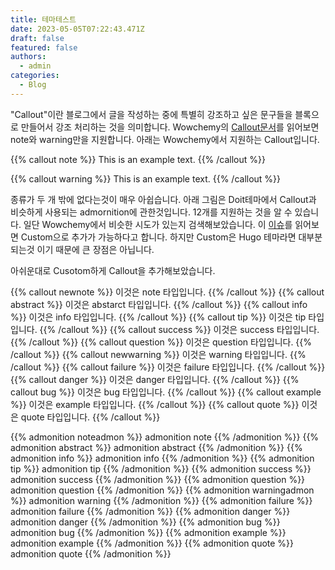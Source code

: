 ```yaml
---
title: 테마테스트
date: 2023-05-05T07:22:43.471Z
draft: false
featured: false
authors:
  - admin
categories:
  - Blog
---
```



"Callout"이란 블로그에서 글을 작성하는 중에 특별히 강조하고 싶은 문구들을 블록으로 만들어서 강조 처리하는 것을 의미합니다.
Wowchemy의 [Callout문서](https://wowchemy.com/docs/content/writing-markdown-latex/#callouts)를 읽어보면 note와 warning만을 지원합니다.
아래는 Wowchemy에서 지원하는 Callout입니다.

{{% callout note %}}
This is an example text.
{{% /callout %}}

{{% callout warning %}}
This is an example text.
{{% /callout %}}

종류가 두 개 밖에 없다는것이 매우 아쉽습니다. 아래 그림은 Doit테마에서 Callout과 비슷하게 사용되는 admornition에  관한것입니다. 12개를 지원하는 것을 알 수 있습니다.
일단 Wowchemy에서 비슷한 시도가 있는지 검색해보았습니다. 이 [이슈](https://github.com/wowchemy/wowchemy-hugo-themes/issues/1698#issuecomment-637773325)를 읽어보면 Custom으로 추가가 가능하다고 합니다.
하지만 Custom은 Hugo 테마라면 대부분 되는것 이기 때문에 큰 장점은 아닙니다.

아쉬운대로 Cusotom하게 Callout을 추가해보았습니다. 

{{% callout newnote %}}
이것은 note 타입입니다.
{{% /callout %}}
{{% callout abstract %}}
이것은 abstarct 타입입니다.
{{% /callout %}}
{{% callout info %}}
이것은 info 타입입니다.
{{% /callout %}}
{{% callout tip %}}
이것은 tip 타입입니다.
{{% /callout %}}
{{% callout success %}}
이것은 success 타입입니다.
{{% /callout %}}
{{% callout question %}}
이것은 question 타입입니다.
{{% /callout %}}
{{% callout newwarning %}}
이것은 warning 타입입니다.
{{% /callout %}}
{{% callout failure %}}
이것은 failure 타입입니다.
{{% /callout %}}
{{% callout danger %}}
이것은 danger 타입입니다.
{{% /callout %}}
{{% callout bug %}}
이것은 bug 타입입니다.
{{% /callout %}}
{{% callout example %}}
이것은 example 타입입니다.
{{% /callout %}}
{{% callout quote %}}
이것은 quote 타입입니다.
{{% /callout %}}



{{% admonition noteadmon %}}
admonition note
{{% /admonition %}}
{{% admonition abstract %}}
admonition abstract
{{% /admonition %}}
{{% admonition info %}}
admonition info
{{% /admonition %}}
{{% admonition tip %}}
admonition tip
{{% /admonition %}}
{{% admonition success %}}
admonition success
{{% /admonition %}}
{{% admonition question %}}
admonition question
{{% /admonition %}}
{{% admonition warningadmon %}}
admonition warning
{{% /admonition %}}
{{% admonition failure %}}
admonition failure
{{% /admonition %}}
{{% admonition danger %}}
admonition danger
{{% /admonition %}}
{{% admonition bug %}}
admonition bug
{{% /admonition %}}
{{% admonition example %}}
admonition example
{{% /admonition %}}
{{% admonition quote %}}
admonition quote
{{% /admonition %}}
